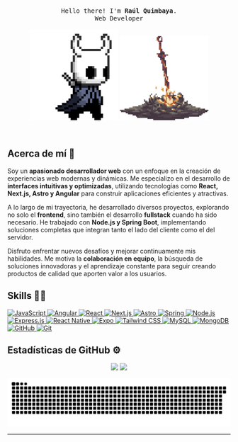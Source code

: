 <p align="center">
  <br>
  <samp>
    Hello there! I'm <b>Raúl Quimbaya</b>.
    <br>Web Developer<br><br>

</samp>

  <img src="https://raw.githubusercontent.com/TanZng/TanZng/master/assets/hollor_knight3.gif" width="200"/>
  <img src="https://raw.githubusercontent.com/TanZng/TanZng/master/assets/bonefire.gif" width="200"/>
</p>
<br>

## Acerca de mí 🖖
Soy un **apasionado desarrollador web** con un enfoque en la creación de experiencias web modernas y dinámicas. Me especializo en el desarrollo de **interfaces intuitivas y optimizadas**, utilizando tecnologías como **React, Next.js, Astro y Angular** para construir aplicaciones eficientes y atractivas.

A lo largo de mi trayectoria, he desarrollado diversos proyectos, explorando no solo el **frontend**, sino también el desarrollo **fullstack** cuando ha sido necesario. He trabajado con **Node.js y Spring Boot**, implementando soluciones completas que integran tanto el lado del cliente como el del servidor.

Disfruto enfrentar nuevos desafíos y mejorar continuamente mis habilidades. Me motiva la **colaboración en equipo**, la búsqueda de soluciones innovadoras y el aprendizaje constante para seguir creando productos de calidad que aporten valor a los usuarios.

## Skills 👨‍💻

<!-- Programming Languages -->

<a href="https://developer.mozilla.org/en-US/docs/Web/JavaScript" target="_blank">
  <img alt="JavaScript" src="https://img.shields.io/badge/JavaScript-F7DF1E?style=for-the-badge&logo=javascript&logoColor=black">
</a>
<a href="https://www.angular.dev/" target="_blank">
  <img alt="Angular" src="https://img.shields.io/badge/Angular-DF2128?style=for-the-badge&logo=angular&logoColor=white">
</a>
<a href="https://reactjs.org/" target="_blank">
  <img alt="React" src="https://img.shields.io/badge/React-61DAFB?style=for-the-badge&logo=react&logoColor=black">
</a>
<a href="https://nextjs.org//" target="_blank">
  <img alt="Next.js" src="https://img.shields.io/badge/Next.js-000000?style=for-the-badge&logo=next.js&logoColor=white">
</a>
<a href="https://astro.build//" target="_blank">
  <img alt="Astro" src="https://img.shields.io/badge/Astro-000000?style=for-the-badge&logo=astro&logoColor=white">
</a>
<a href="https://www.spring.io/" target="_blank">
  <img alt="Spring" src="https://img.shields.io/badge/Spring-6DB33F?style=for-the-badge&logo=spring&logoColor=white">
</a>
<a href="https://nodejs.org/" target="_blank">
  <img alt="Node.js" src="https://img.shields.io/badge/Node.js-339933?style=for-the-badge&logo=node.js&logoColor=white">
</a>

<!-- Web Development -->

<a href="https://expressjs.com/" target="_blank">
  <img alt="Express.js" src="https://img.shields.io/badge/Express.js-000000?style=for-the-badge&logo=express&logoColor=white">
</a>

<!-- Mobile Development -->
<a href="https://reactnative.dev/" target="_blank">
  <img alt="React Native" src="https://img.shields.io/badge/React_Native-61DAFB?style=for-the-badge&logo=react&logoColor=black">
</a>
<a href="https://expo.dev/" target="_blank">
  <img alt="Expo" src="https://img.shields.io/badge/Expo-000020?style=for-the-badge&logo=expo&logoColor=white">
</a>

<!-- Frontend Frameworks/Libraries -->
<a href="https://tailwindcss.com/" target="_blank">
  <img alt="Tailwind CSS" src="https://img.shields.io/badge/Tailwind_CSS-38B2AC?style=for-the-badge&logo=tailwind-css&logoColor=white">
</a>

<!-- Database -->
<a href="https://www.mysql.com/" target="_blank">
  <img alt="MySQL" src="https://img.shields.io/badge/MySQL-4479A1?style=for-the-badge&logo=mysql&logoColor=white">
</a>
<a href="https://www.mongodb.com/" target="_blank">
  <img alt="MongoDB" src="https://img.shields.io/badge/MongoDB-47A248?style=for-the-badge&logo=mongodb&logoColor=white">
</a>

<!-- Version Control and Collaboration -->
<a href="https://github.com/" target="_blank">
  <img alt="GitHub" src="https://img.shields.io/badge/GitHub-181717?style=for-the-badge&logo=github&logoColor=white">
</a>

<a href="https://git-scm.com/" target="_blank">
  <img alt="Git" src="https://img.shields.io/badge/Git-F05032?style=for-the-badge&logo=git&logoColor=white">
</a>

## Estadísticas de GitHub ⚙️
<div align="center">
  <img src="https://github-readme-stats.vercel.app/api/top-langs/?username=RANDRESS23&theme=radical&layout=compact" style="height: 180px;"/>
  <img src="https://github-readme-stats.vercel.app/api?username=RANDRESS23&show_icons=true&theme=radical" style="height: 180px;"/>
</div>

<!-- Tools and Platforms -->
<p align="center">
  <img src="https://github.com/TekyaygilFethi/TekyaygilFethi/blob/output/github-contribution-grid-snake.svg"/>
</p>

<hr>
<br>
